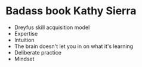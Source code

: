 ﻿# Badass book Kathy Sierra

* Dreyfus skill acquisition model
* Expertise
* Intuition
* The brain doesn't let you in on what it's learning
* Deliberate practice
* Mindset